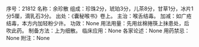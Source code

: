 序号：21812
名称：余珍散
组成：珍珠2分，琥珀3分，儿茶8分，甘草1分，冰片1分5厘，滴乳石3分。
出处：《囊秘喉书》卷上。
主治：喉舌结毒。
加减：如广疮结毒，本方内加轻粉少许。
功效：None
用法用量：先用丝棉捲筷上抹患处，后吹此药。
制备方法：上为细散。
临床应用：None
各家论述：None
用药禁忌：None
附注：None
